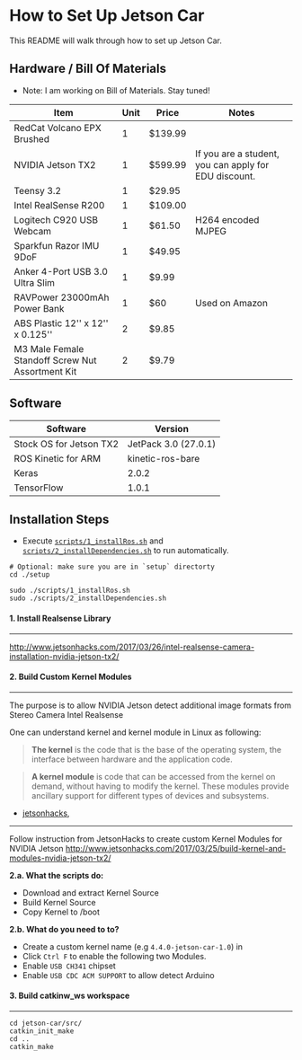 How to Set Up Jetson Car
========================

This README will walk through how to set up Jetson Car.


Hardware / Bill Of Materials
----------------------------
* Note: I am working on Bill of Materials. Stay tuned!


| **Item**                                         | **Unit** | **Price** | **Notes**                                                     |
|--------------------------------------------------|----------|---------------------|---------------------------------------------------------------|
| RedCat Volcano EPX Brushed                       | 1        | $139.99             |                                                               |
| NVIDIA Jetson TX2                                | 1        | $599.99             | If you are a student, you can apply for EDU discount. |
| Teensy 3.2                                       | 1        | $29.95              |                                                               |
| Intel RealSense R200                             | 1        | $109.00             |                                                               |
| Logitech C920 USB Webcam                         | 1        | $61.50              | H264 encoded MJPEG                                            |
| Sparkfun Razor IMU 9DoF                          | 1        | $49.95              |                                                               |
| Anker 4-Port USB 3.0 Ultra Slim                  | 1        | $9.99               |                                                               |
| RAVPower 23000mAh Power Bank                     | 1        | $60                 | Used on Amazon                                                |
| ABS Plastic 12'' x 12'' x 0.125''                | 2        | $9.85               |                                                               |
| M3 Male Female Standoff Screw Nut Assortment Kit | 2        | $9.79               |                                                               |


Software
--------

| Software                | Version              |
|-------------------------|----------------------|
| Stock OS for Jetson TX2 | JetPack 3.0 (27.0.1) |
| ROS Kinetic for ARM     | kinetic-ros-bare     |
| Keras                   | 2.0.2                |
| TensorFlow              | 1.0.1                |



Installation Steps
------------------

* Execute [`scripts/1_installRos.sh`](https://github.com/dat-ai/jetson-car/blob/master/setup/scripts/1_installRos.sh) and [`scripts/2_installDependencies.sh`](https://github.com/dat-ai/jetson-car/blob/master/setup/scripts/2_installDependencies.sh) to run automatically.
```
# Optional: make sure you are in `setup` directorty
cd ./setup

sudo ./scripts/1_installRos.sh
sudo ./scripts/2_installDependencies.sh
```


#### 1. Install Realsense Library
--------------------------------
http://www.jetsonhacks.com/2017/03/26/intel-realsense-camera-installation-nvidia-jetson-tx2/


#### 2. Build Custom Kernel Modules
----------------------------------

The purpose is to allow NVIDIA Jetson detect additional image formats from Stereo Camera Intel Realsense

One can understand kernel and kernel module in Linux as following:

> **The kernel** is the code that is the base of the operating system, the interface between hardware and the application code.

> **A kernel module** is code that can be accessed from the kernel on demand, without having to modify the kernel. These modules provide ancillary support for different types of devices and subsystems.
- [jetsonhacks](http://www.jetsonhacks.com/2017/03/26/intel-realsense-camera-installation-nvidia-jetson-tx2/),
----

Follow instruction from JetsonHacks to create custom Kernel Modules for NVIDIA Jetson
http://www.jetsonhacks.com/2017/03/25/build-kernel-and-modules-nvidia-jetson-tx2/


**2.a. What the scripts do:**
* Download and extract Kernel Source
* Build Kernel Source
* Copy Kernel to /boot

**2.b. What do you need to to?**
* Create a custom kernel name (e.g `4.4.0-jetson-car-1.0`) in
* Click `Ctrl F` to enable the following two Modules.
* Enable `USB CH341` chipset
* Enable `USB CDC ACM SUPPORT` to allow detect Arduino


####  3. Build catkinw_ws workspace
-------------------------------

```
cd jetson-car/src/
catkin_init_make
cd ..
catkin_make
```
